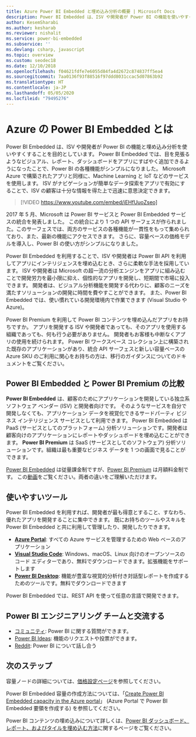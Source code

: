 ```yaml
---
title: Azure Power BI Embedded と埋め込み分析の概要 | Microsoft Docs
description: Power BI Embedded は、ISV や開発者が Power BI の機能を使いやすくする埋め込み分析ツールを意図しており、目を見張るようなビジュアル、レポート、ダッシュボードをアプリに簡単に追加できます。 Power BI Embedded を使用して、埋め込み分析ソフトウェア、埋め込み分析ツール、または埋め込みビジネス インテリジェンス ツールを使用する方法について説明します。
author: KesemSharabi
ms.author: kesharab
ms.reviewer: nishalit
ms.service: power-bi-embedded
ms.subservice: ''
ms.devlang: csharp, javascript
ms.topic: overview
ms.custom: seodec18
ms.date: 12/10/2018
ms.openlocfilehash: f04621fdfe7e6055d84fa4d2672c874837ff5ea4
ms.sourcegitcommit: 7aa0136f93f88516f97ddd8031ccac5d07863b92
ms.translationtype: HT
ms.contentlocale: ja-JP
ms.lasthandoff: 05/05/2020
ms.locfileid: "79495276"
---
```

# <a name="what-is-power-bi-embedded-in-azure"></a>Azure の Power BI Embedded とは

Power BI Embedded は、ISV や開発者が Power BI の機能と埋め込み分析を使いやすくすることを目的としています。 Power BI Embedded では、目を見張るようなビジュアル、レポート、ダッシュボードをアプリにすばやく追加できるようになったことで、Power BI の各種機能がシンプルになりました。 Microsoft Azure で構築されたアプリと同様に、Machine Learning と IoT などのサービスを使用します。 ISV がナビゲーションが簡単なデータ探索をアプリで有効にすることで、ISV の顧客は十分な情報を得た上で迅速に意思決定できます。

> [!VIDEO https://www.youtube.com/embed/iEHfUuoZseo]

2017 年 5 月、Microsoft は Power BI サービスと Power BI Embedded サービスの統合を発表しました。 この統合により 1 つの API サーフェスが作られました。このサーフェスでは、両方のサービスの各種機能が一貫性をもって集められており、また、最新の機能にアクセスできます。 さらに、容量ベースの価格モデルを導入し、Power BI の使い方がシンプルになりました。

Power BI Embedded を利用することで、ISV や開発者は Power BI API を利用してアプリにインテリジェンスを埋め込むとき、さらに柔軟な手法を採用しています。 ISV や開発者は Microsoft の超一流の分析エンジンをアプリに組み込むことで開発労力を最小限に抑え、個性的なアプリを開発し、短期間で市場に投入できます。 開発者は、ビジュアル分析機能を開発する代わりに、顧客のニーズを満たすソリューションの開発に時間を費やすことができます。 また、Power BI Embedded では、使い慣れている開発環境内で作業できます (Visual Studio や Azure)。

Power BI Premium を利用して Power BI コンテンツを埋め込んだアプリをお持ちですか。 アプリを開発する ISV や開発者であっても、そのアプリを使用する組織であっても、何も行う必要がありません。 開発者もお客様も中断なくアプリの使用を続けられます。 Power BI ワークスペース コレクション上に構築された既存のアプリケーションがあり、統合 API サーフェスと新しい容量ベースの Azure SKU のご利用に関心をお持ちの方は、移行のガイダンスについてのドキュメントをご覧ください。

## <a name="comparing-power-bi-embedded-with-power-bi-premium"></a>Power BI Embedded と Power BI Premium の比較

**Power BI Embedded** は、顧客のためにアプリケーションを開発している独立系ソフトウェア ベンダー (ISV) と開発者向けです。 そのようなサービスを自分で開発しなくても、アプリケーション データを視覚化できるサードパーティ ビジネス インテリジェンス サービスとして利用できます。 Power BI Embedded は PaaS (サービスとしてのプラットフォーム) 分析ソリューションです。開発者は顧客向けのアプリケーションにレポートやダッシュボードを埋め込むことができます。 **Power BI Premium** は SaaS (サービスとしてのソフトウェア) 分析ソリューションです。組織は最も重要なビジネス データを 1 つの画面で見ることができます。 

[Power BI Embedded](https://azure.microsoft.com/pricing/details/power-bi-embedded/) は従量課金制ですが、[Power BI Premium](https://powerbi.microsoft.com/calculator/) は月額料金制です。 この[動画](https://www.youtube.com/watch?v=0y2oJikC6Xc&t=0s&list=PLv2BtOtLblH1dQPV49Ni12olDcUoW-GEl&index=3)をご覧ください。両者の違いをご理解いただけます。

## <a name="easy-to-use-tools"></a>使いやすいツール

Power BI Embedded を利用すれば、開発者が最も得意とすること、すなわち、優れたアプリを開発することに集中できます。 既にお持ちのツールやスキルを Power BI Embedded と共に利用して管理したり、開発したりできます。

* [**Azure Portal**](https://portal.azure.com/): すべての Azure サービスを管理するための Web ベースのアプリケーション
* [**Visual Studio Code**](https://code.visualstudio.com/docs): Windows、macOS、Linux 向けのオープンソースのコード エディターであり、無料でダウンロードできます。拡張機能をサポートします
* [**Power BI Desktop**](https://powerbi.microsoft.com/desktop/): 機能が豊富な視覚的分析付き対話型レポートを作成するためのツールです。無料でダウンロードできます

Power BI Embedded では、REST API を使って任意の言語で開発できます。

## <a name="engage-with-the-power-bi-engineering-team"></a>Power BI エンジニアリング チームと交流する

* [コミュニティ](https://community.powerbi.com/): Power BI に関する質問ができます。
* [Power BI Ideas](https://ideas.powerbi.com): 機能のリクエストや投票ができます。
* [Reddit](https://www.reddit.com/r/PowerBI/): Power BI について話し合う

## <a name="next-steps"></a>次のステップ

容量ノードの詳細については、[価格設定ページ](https://azure.microsoft.com/pricing/details/power-bi-embedded/)を参照してください。

Power BI Embedded 容量の作成方法については、「[Create Power BI Embedded capacity in the Azure portal](azure-pbie-create-capacity.md)」 (Azure Portal で Power BI Embedded 要領を作成する) を参照してください。

Power BI コンテンツの埋め込みについて詳しくは、[Power BI ダッシュボード、レポート、およびタイルを埋め込む方法](https://powerbi.microsoft.com/documentation/powerbi-developer-embedding-content/)に関するページをご覧ください。
